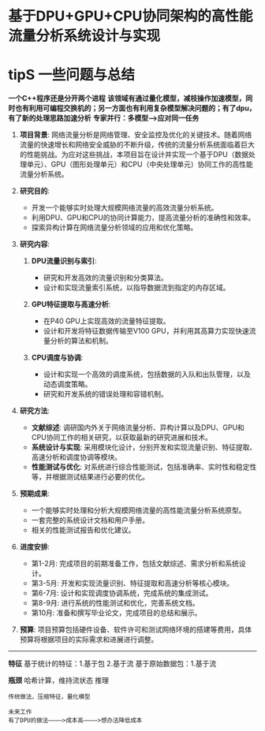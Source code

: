 # 基于DPU+GPU+CPU协同架构的高性能流量分析系统设计与实现

# tipS 一些问题与总结
**一个C++程序还是分开两个进程**
**该领域有通过量化模型，减枝操作加速模型，同时也有利用可编程交换机的；另一方面也有利用复杂模型解决问题的；有了dpu，有了新的处理思路加速分析**
**专家并行：多模型-->应对同一任务**

1. **项目背景**:
    网络流量分析是网络管理、安全监控及优化的关键技术。随着网络流量的快速增长和网络安全威胁的不断升级，传统的流量分析系统面临着巨大的性能挑战。为应对这些挑战，本项目旨在设计并实现一个基于DPU（数据处理单元）、GPU（图形处理单元）和CPU（中央处理单元）协同工作的高性能流量分析系统。

2. **研究目的**:
    - 开发一个能够实时处理大规模网络流量的高效流量分析系统。
    - 利用DPU、GPU和CPU的协同计算能力，提高流量分析的准确性和效率。
    - 探索异构计算在网络流量分析领域的应用和优化策略。

3. **研究内容**:
    1. **DPU流量识别与索引**:
        - 研究和开发高效的流量识别和分类算法。
        - 设计和实现流量索引系统，以指导数据流到指定的内存区域。

    2. **GPU特征提取与高速分析**:
        - 在P40 GPU上实现高效的流量特征提取。
        - 设计和开发将特征数据传输至V100 GPU，并利用其高算力实现快速流量分析的算法和机制。

    3. **CPU调度与协调**:
        - 设计和实现一个高效的调度系统，包括数据的入队和出队管理，以及动态调度策略。
        - 研究和开发系统的错误处理和容错机制。

4. **研究方法**:
    - **文献综述**: 调研国内外关于网络流量分析、异构计算以及DPU、GPU和CPU协同工作的相关研究，以获取最新的研究进展和技术。
    - **系统设计与实现**: 采用模块化设计，分别开发和实现流量识别、特征提取、高速分析和调度协调等模块。
    - **性能测试与优化**: 对系统进行综合性能测试，包括准确率、实时性和稳定性等，并根据测试结果进行必要的优化。

5. **预期成果**:
    - 一个能够实时处理和分析大规模网络流量的高性能流量分析系统原型。
    - 一套完整的系统设计文档和用户手册。
    - 相关的性能测试报告和优化建议。

6. **进度安排**:
    - 第1-2月: 完成项目的前期准备工作，包括文献综述、需求分析和系统设计。
    - 第3-5月: 开发和实现流量识别、特征提取和高速分析等核心模块。
    - 第6-7月: 设计和实现调度协调系统，完成系统的集成测试。
    - 第8-9月: 进行系统的性能测试和优化，完善系统文档。
    - 第10月: 准备和撰写毕业论文，完成项目的总结和展示。

7. **预算**:
    项目预算包括硬件设备、软件许可和测试网络环境的搭建等费用，具体预算将根据项目的实际需求和进展进行调整。




---
   
**特征**
    基于统计的特征：1.基于包 2.基于流
    基于原始数据包：1.基于流


**瓶颈**
    哈希计算，维持流状态
    推理

    传统做法，压缩特征，量化模型

    未来工作
    有了DPU的做法————>成本高————>想办法降低成本
